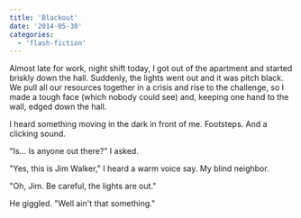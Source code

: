 ```yaml
---
title: 'Blackout'
date: '2014-05-30'
categories:
  - 'flash-fiction'
---
```


Almost late for work, night shift today, I got out of the apartment and started
briskly down the hall. Suddenly, the lights went out and it was pitch black. We
pull all our resources together in a crisis and rise to the challenge, so I made
a tough face (which nobody could see) and, keeping one hand to the wall, edged
down the hall.

I heard something moving in the dark in front of me. Footsteps. And a clicking
sound.

"Is... Is anyone out there?" I asked.

"Yes, this is Jim Walker," I heard a warm voice say. My blind neighbor.

"Oh, Jim. Be careful, the lights are out."

He giggled. "Well ain't that something."
